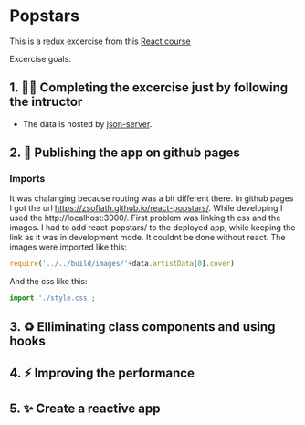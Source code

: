 # Popstars
This is a redux excercise from this [React course](https://www.udemy.com/course/the-complete-react-native-course-create-beautiful-apps/ )

Excercise goals:
## 1. :technologist: Completing the excercise just by following the intructor
* The data is hosted by [json-server](https://github.com/typicode/json-server).
## 2. :rocket: Publishing the app on github pages
### Imports
It was chalanging because routing was a bit different there. In github pages I got the url https://zsofiath.github.io/react-popstars/. While developing I used the http://localhost:3000/.
First problem was linking th css and the images. I had to add react-popstars/ to the deployed app, while keeping the link as it was in development mode. It couldnt be done without react. The images were imported like this:
```js
require('../../build/images/'+data.artistData[0].cover)
```
And the css like this:
```js
import './style.css';
```

## 3. :recycle: Elliminating class components and using hooks
## 4. :zap: Improving the performance
## 5. :sparkles: Create a reactive app
